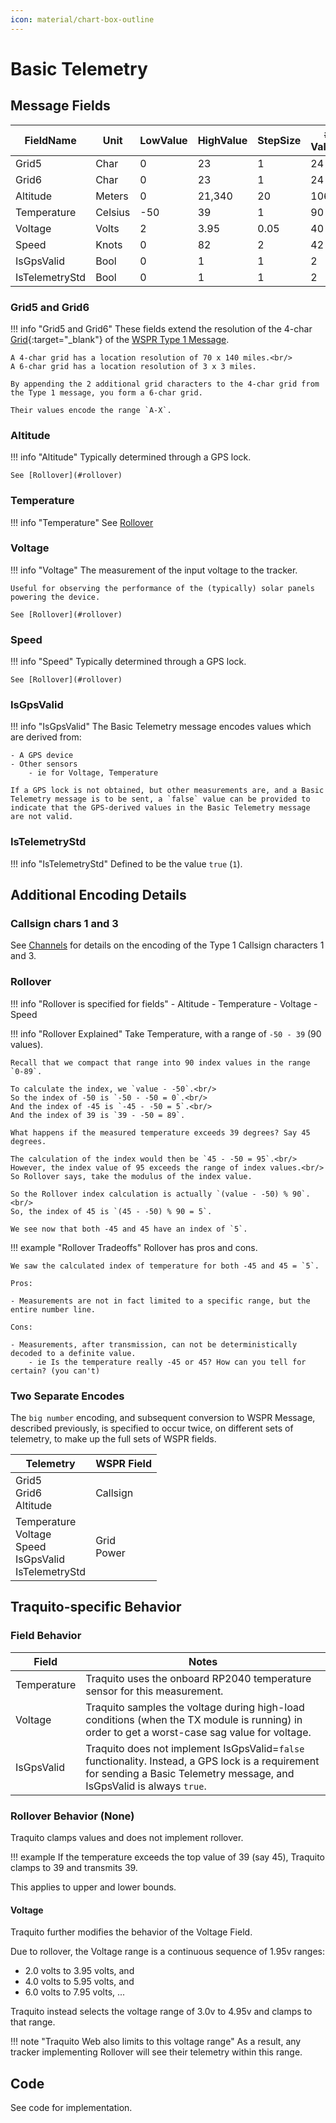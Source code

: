 ```yaml
---
icon: material/chart-box-outline
---
```


# Basic Telemetry


## Message Fields

| FieldName      | Unit    | LowValue | HighValue | StepSize | \# Values |
|----------------|---------|----------|-----------|----------|-----------|
| Grid5          | Char    | 0        | 23        | 1        | 24        |
| Grid6          | Char    | 0        | 23        | 1        | 24        |
| Altitude       | Meters  | 0        | 21,340    | 20       | 1068      |
| Temperature    | Celsius | \-50     | 39        | 1        | 90        |
| Voltage        | Volts   | 2        | 3.95      | 0.05     | 40        |
| Speed          | Knots   | 0        | 82        | 2        | 42        |
| IsGpsValid     | Bool    | 0        | 1         | 1        | 2         |
| IsTelemetryStd | Bool    | 0        | 1         | 1        | 2         |


### Grid5 and Grid6

!!! info "Grid5 and Grid6"
    These fields extend the resolution of the 4-char [Grid](https://en.wikipedia.org/wiki/Maidenhead_Locator_System){:target="_blank"} of the [WSPR Type 1 Message](../README.md#type-1-message-format).

    A 4-char grid has a location resolution of 70 x 140 miles.<br/>
    A 6-char grid has a location resolution of 3 x 3 miles.

    By appending the 2 additional grid characters to the 4-char grid from the Type 1 message, you form a 6-char grid.

    Their values encode the range `A-X`.


### Altitude

!!! info "Altitude"
    Typically determined through a GPS lock.

    See [Rollover](#rollover)


### Temperature

!!! info "Temperature"
    See [Rollover](#rollover)


### Voltage

!!! info "Voltage"
    The measurement of the input voltage to the tracker.

    Useful for observing the performance of the (typically) solar panels powering the device.

    See [Rollover](#rollover)

### Speed

!!! info "Speed"
    Typically determined through a GPS lock.

    See [Rollover](#rollover)


### IsGpsValid

!!! info "IsGpsValid"
    The Basic Telemetry message encodes values which are derived from:
    
    - A GPS device
    - Other sensors
        - ie for Voltage, Temperature

    If a GPS lock is not obtained, but other measurements are, and a Basic Telemetry message is to be sent, a `false` value can be provided to indicate that the GPS-derived values in the Basic Telemetry message are not valid.



### IsTelemetryStd

!!! info "IsTelemetryStd"
    Defined to be the value `true` (`1`).


## Additional Encoding Details

### Callsign chars 1 and 3

See [Channels](../channels/README.md) for details on the encoding of the Type 1 Callsign characters 1 and 3.


### Rollover

!!! info "Rollover is specified for fields"
    - Altitude
    - Temperature
    - Voltage
    - Speed


!!! info "Rollover Explained"
    Take Temperature, with a range of `-50 - 39` (90 values).

    Recall that we compact that range into 90 index values in the range `0-89`.

    To calculate the index, we `value - -50`.<br/>
    So the index of -50 is `-50 - -50 = 0`.<br/>
    And the index of -45 is `-45 - -50 = 5`.<br/>
    And the index of 39 is `39 - -50 = 89`.

    What happens if the measured temperature exceeds 39 degrees? Say 45 degrees.

    The calculation of the index would then be `45 - -50 = 95`.<br/>
    However, the index value of 95 exceeds the range of index values.<br/>
    So Rollover says, take the modulus of the index value.

    So the Rollover index calculation is actually `(value - -50) % 90`.<br/>
    So, the index of 45 is `(45 - -50) % 90 = 5`.

    We see now that both -45 and 45 have an index of `5`.


!!! example "Rollover Tradeoffs"
    Rollover has pros and cons.

    We saw the calculated index of temperature for both -45 and 45 = `5`.

    Pros:

    - Measurements are not in fact limited to a specific range, but the entire number line.

    Cons:

    - Measurements, after transmission, can not be deterministically decoded to a definite value.
        - ie Is the temperature really -45 or 45? How can you tell for certain? (you can't)


### Two Separate Encodes

The `big number` encoding, and subsequent conversion to WSPR Message, described previously, is specified to occur twice, on different sets of telemetry, to make up the full sets of WSPR fields.

| Telemetry                                                           | WSPR Field     |
|---------------------------------------------------------------------|----------------|
| Grid5<br/>Grid6<br/>Altitude                                        | Callsign       |
| Temperature<br/>Voltage<br/>Speed<br/>IsGpsValid<br/>IsTelemetryStd | Grid<br/>Power |


## Traquito-specific Behavior

### Field Behavior

| Field       | Notes                                                                                                                                                                      |
|-------------|----------------------------------------------------------------------------------------------------------------------------------------------------------------------------|
| Temperature | Traquito uses the onboard RP2040 temperature sensor for this measurement.                                                                                                  |
| Voltage     | Traquito samples the voltage during high-load conditions (when the TX module is running) in order to get a worst-case sag value for voltage.                               |
| IsGpsValid  | Traquito does not implement IsGpsValid=`false` functionality. Instead, a GPS lock is a requirement for sending a Basic Telemetry message, and IsGpsValid is always `true`. |

### Rollover Behavior (None)

Traquito clamps values and does not implement rollover.

!!! example
    If the temperature exceeds the top value of 39 (say 45), Traquito clamps to 39 and transmits 39.

This applies to upper and lower bounds.


#### Voltage

Traquito further modifies the behavior of the Voltage Field.

Due to rollover, the Voltage range is a continuous sequence of 1.95v ranges:

- 2.0 volts to 3.95 volts, and
- 4.0 volts to 5.95 volts, and
- 6.0 volts to 7.95 volts, ...

Traquito instead selects the voltage range of 3.0v to 4.95v and clamps to that range.

!!! note "Traquito Web also limits to this voltage range"
    As a result, any tracker implementing Rollover will see their telemetry within this range.


## Code

See code for implementation.
